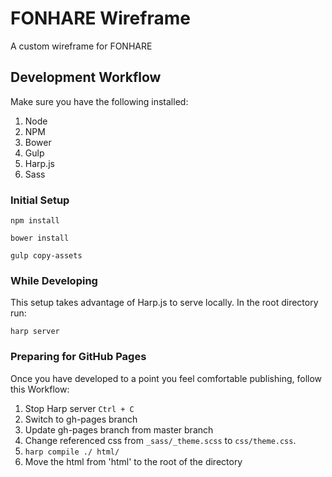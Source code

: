# FONHARE Wireframe
A custom wireframe for FONHARE

## Development Workflow
Make sure you have the following installed:
1. Node
2. NPM
3. Bower
4. Gulp
5. Harp.js
6. Sass

### Initial Setup

```
npm install
```

```
bower install
```

```
gulp copy-assets
```

### While Developing
This setup takes advantage of Harp.js to serve locally. In the root directory run:

```
harp server
```

### Preparing for GitHub Pages
Once you have developed to a point you feel comfortable publishing, follow this Workflow:
1. Stop Harp server `Ctrl + C`
2. Switch to gh-pages branch
3. Update gh-pages branch from master branch
4. Change referenced css from `_sass/_theme.scss` to `css/theme.css`.
5. `harp compile ./ html/`
6. Move the html from 'html' to the root of the directory
